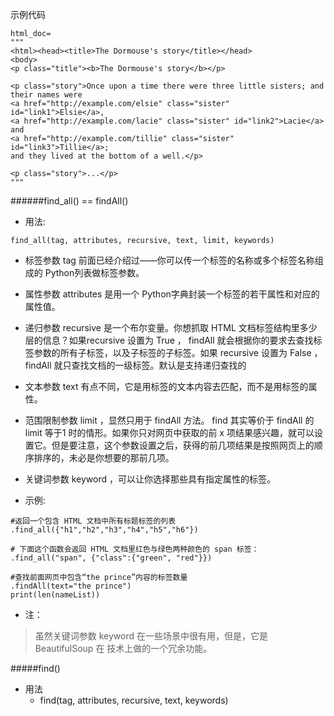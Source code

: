 示例代码
```
html_doc=
"""
<html><head><title>The Dormouse's story</title></head>
<body>
<p class="title"><b>The Dormouse's story</b></p>

<p class="story">Once upon a time there were three little sisters; and their names were
<a href="http://example.com/elsie" class="sister" id="link1">Elsie</a>,
<a href="http://example.com/lacie" class="sister" id="link2">Lacie</a> and
<a href="http://example.com/tillie" class="sister" id="link3">Tillie</a>;
and they lived at the bottom of a well.</p>

<p class="story">...</p>
"""
```

######find_all() == findAll()

* 用法:
```
find_all(tag, attributes, recursive, text, limit, keywords)
```
* 标签参数 tag 前面已经介绍过——你可以传一个标签的名称或多个标签名称组成的 Python列表做标签参数。
* 属性参数 attributes 是用一个 Python字典封装一个标签的若干属性和对应的属性值。
* 递归参数 recursive 是一个布尔变量。你想抓取 HTML 文档标签结构里多少层的信息？如果recursive 设置为 True ， findAll 就会根据你的要求去查找标签参数的所有子标签，以及子标签的子标签。如果 recursive 设置为 False ， findAll 就只查找文档的一级标签。默认是支持递归查找的
* 文本参数 text 有点不同，它是用标签的文本内容去匹配，而不是用标签的属性。
* 范围限制参数 limit ，显然只用于 findAll 方法。 find 其实等价于 findAll 的 limit 等于1 时的情形。如果你只对网页中获取的前 x 项结果感兴趣，就可以设置它。但是要注意，这个参数设置之后，获得的前几项结果是按照网页上的顺序排序的，未必是你想要的那前几项。
* 关键词参数 keyword ，可以让你选择那些具有指定属性的标签。

* 示例:
```
#返回一个包含 HTML 文档中所有标题标签的列表
.find_all({"h1","h2","h3","h4","h5","h6"})

# 下面这个函数会返回 HTML 文档里红色与绿色两种颜色的 span 标签：
.find_all("span", {"class":{"green", "red"}})

#查找前面网页中包含“the prince”内容的标签数量
.findAll(text="the prince")
print(len(nameList))

```

* 注：

>虽然关键词参数 keyword 在一些场景中很有用，但是，它是 BeautifulSoup 在
技术上做的一个冗余功能。

#####find()
* 用法
    * find(tag, attributes, recursive, text, keywords)